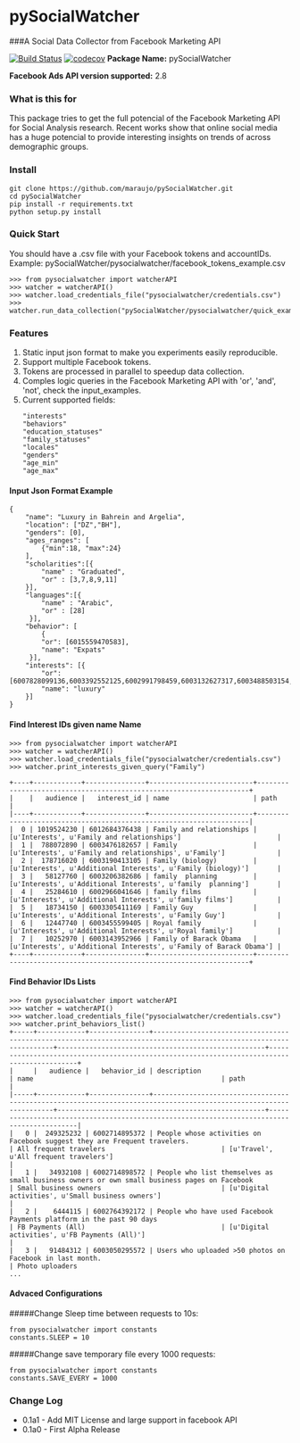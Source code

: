 # pySocialWatcher
###A Social Data Collector from Facebook Marketing API
 
[![Build Status](https://travis-ci.org/maraujo/pySocialWatcher.svg?branch=dev)](https://travis-ci.org/maraujo/pySocialWatcher)
[![codecov](https://codecov.io/gh/maraujo/pySocialWatcher/branch/dev/graph/badge.svg)](https://codecov.io/gh/maraujo/pySocialWatcher)
**Package Name:** pySocialWatcher

**Facebook Ads API version supported:** 2.8


### What is this for
This package tries to get the full potencial of the Facebook Marketing API for Social Analysis research.
Recent works show that online social media has a huge potencial to provide interesting insights on trends of across demographic groups.

### Install
    git clone https://github.com/maraujo/pySocialWatcher.git
    cd pySocialWatcher
    pip install -r requirements.txt
    python setup.py install
    
### Quick Start
You should have a .csv file with your Facebook tokens and accountIDs.
Example: pySocialWatcher/pysocialwatcher/facebook_tokens_example.csv
  
    >>> from pysocialwatcher import watcherAPI 
    >>> watcher = watcherAPI() 
    >>> watcher.load_credentials_file("pysocialwatcher/credentials.csv")
    >>> watcher.run_data_collection("pySocialWatcher/pysocialwatcher/quick_example.json")

### Features
1. Static input json format to make you experiments easily reproducible.
2. Support multiple Facebook tokens.
3. Tokens are processed in parallel to speedup data collection.
3. Comples logic queries in the Facebook Marketing API with 'or', 'and', 'not', check the input_examples.
4. Current supported fields:
    ```
    "interests"
    "behaviors"
    "education_statuses"
    "family_statuses"
    "locales"
    "genders"
    "age_min"
    "age_max"
    ```

#### Input Json Format Example
    {
        "name": "Luxury in Bahrein and Argelia",
        "location": ["DZ","BH"],
        "genders": [0],
        "ages_ranges": [
            {"min":18, "max":24}
        ],
        "scholarities":[{
            "name" : "Graduated",
            "or" : [3,7,8,9,11]
        }],
        "languages":[{
            "name" : "Arabic",
            "or" : [28]
         }],
        "behavior": [
            {
            "or": [6015559470583],
            "name": "Expats"
         }],
        "interests": [{
            "or": [6007828099136,6003392552125,6002991798459,6003132627317,6003488503154,6004048615096,6003840055852,6003103779434,6003401661947,6003167425934,6003263791114,6003346592981,6003390752144,6003325662688,6004037400009,6003372667195,6003089951815,6003398056603,6002971085794,6003289911338,6003188427578,6002944044446,6003509853804],
            "name": "luxury"
        }]
    }

#### Find Interest IDs given name Name
    >>> from pysocialwatcher import watcherAPI 
    >>> watcher = watcherAPI() 
    >>> watcher.load_credentials_file("pysocialwatcher/credentials.csv")
    >>> watcher.print_interests_given_query("Family")
    
    +----+------------+---------------+--------------------------+--------------------------------------------------------------------+
    |    |   audience |   interest_id | name                     | path                                                               |
    |----+------------+---------------+--------------------------+--------------------------------------------------------------------|
    |  0 | 1019524230 | 6012684376438 | Family and relationships | [u'Interests', u'Family and relationships']                        |
    |  1 |  788072890 | 6003476182657 | Family                   | [u'Interests', u'Family and relationships', u'Family']             |
    |  2 |  178716020 | 6003190413105 | Family (biology)         | [u'Interests', u'Additional Interests', u'Family (biology)']       |
    |  3 |   58127760 | 6003206382686 | family  planning         | [u'Interests', u'Additional Interests', u'family  planning']       |
    |  4 |   25284610 | 6002966041646 | family films             | [u'Interests', u'Additional Interests', u'family films']           |
    |  5 |   18734150 | 6003305411169 | Family Guy               | [u'Interests', u'Additional Interests', u'Family Guy']             |
    |  6 |   12447740 | 6003455599405 | Royal family             | [u'Interests', u'Additional Interests', u'Royal family']           |
    |  7 |   10252970 | 6003143952966 | Family of Barack Obama   | [u'Interests', u'Additional Interests', u'Family of Barack Obama'] |
    +----+------------+---------------+--------------------------+--------------------------------------------------------------------+

#### Find Behavior IDs Lists
    >>> from pysocialwatcher import watcherAPI 
    >>> watcher = watcherAPI() 
    >>> watcher.load_credentials_file("pysocialwatcher/credentials.csv")
    >>> watcher.print_behaviors_list()
    +-----+------------+---------------+-------------------------------------------------------------------------------------------------------------------+----------------------------------------------------+--------------------------------------------------------------------------------------------+
    |     |   audience |   behavior_id | description                                                                                                       | name                                               | path                                                                                       |
    |-----+------------+---------------+-------------------------------------------------------------------------------------------------------------------+----------------------------------------------------+--------------------------------------------------------------------------------------------|
    |   0 |  249325232 | 6002714895372 | People whose activities on Facebook suggest they are Frequent travelers.                                          | All frequent travelers                             | [u'Travel', u'All frequent travelers']                                                     |
    |   1 |   34932108 | 6002714898572 | People who list themselves as small business owners or own small business pages on Facebook                       | Small business owners                              | [u'Digital activities', u'Small business owners']                                          |
    |   2 |    6444115 | 6002764392172 | People who have used Facebook Payments platform in the past 90 days                                               | FB Payments (All)                                  | [u'Digital activities', u'FB Payments (All)']                                              |
    |   3 |   91484312 | 6003050295572 | Users who uploaded >50 photos on Facebook in last month.                                                          | Photo uploaders
    ...

#### Advaced Configurations
#####Change Sleep time between requests to 10s:

    from pysocialwatcher import constants
    constants.SLEEP = 10

#####Change save temporary file every 1000 requests:

    from pysocialwatcher import constants
    constants.SAVE_EVERY = 1000


### Change Log
* 0.1a1 - Add MIT License and large support in facebook API
* 0.1a0 - First Alpha Release